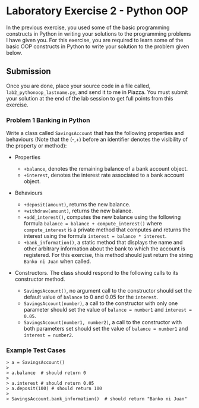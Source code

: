 # Laboratory Exercise 2 - Python OOP

In the previous exercise, you used some of the basic programming constructs in Python in writing your solutions to the programming problems I have given you. For this exercise, you are required to learn some of the basic OOP constructs in Python to write your solution to the problem given below.

## Submission

Once you are done, place your source code in a file called, `lab2_pythonoop_lastname.py`, and send it to me in Piazza. You must submit your solution at the end of the lab session to get full points from this exercise. 


### Problem 1 Banking in Python

Write a class called `SavingsAccount` that has the following properties and behaviours (Note that the (-,+) before an identifier denotes the visibility of the property or method):

- Properties 
  - `+balance`, denotes the remaining balance of a bank account object.
  - `+interest`, denotes the interest rate associated to a bank account object.
- Behaviours
  - `+deposit(amount)`, returns the new balance.
  - `+withdraw(amount)`, returns the new balance.
  - `+add_interest()`, computes the new balance using the following formula `balance = balance + compute_interest()` where `compute_interest` is a private method that computes and returns the interest using the formula `interest = balance * interest`.
  - `+bank_information()`, a static method that displays the name and other arbitrary information about the bank to which the account is registered. For this exercise, this method should just return the string `Banko ni Juan` when called.  

- Constructors. The class should respond to the following calls to its constructor method.
  - `SavingsAccount()`, no argument call to the constructor should set the default value of `balance` to 0 and 0.05 for the `interest`.
  - `SavingsAccount(number)`, a call to the constructor with only one parameter should set the value of `balance = number1` and `interest = 0.05`. 
  - `SavingsAccount(number1, number2)`, a call to the constructor with both parameters set should set the value of `balance = number1` and `interest = number2`.
  
 ### Example Test Cases
 
 ```
 > a = SavingsAccount()
 >
 > a.balance  # should return 0
 >
 > a.interest # should return 0.05
 > a.deposit(100) # should return 100
 >
 > SavingsAccount.bank_information()  # should return "Banko ni Juan"
 ```
